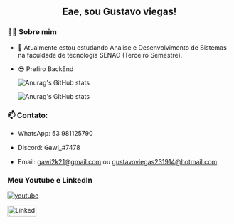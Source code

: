 <h2 align="center"> Eae, sou Gustavo viegas!</h2>

<h3> 👨‍💻 Sobre mim</h3>

- 🌱 Atualmente estou estudando Analise e Desenvolvimento de Sistemas na faculdade de tecnologia SENAC (Terceiro Semestre).
- 😎 Prefiro BackEnd

  ![Anurag's GitHub stats](https://github-readme-stats.vercel.app/api?username=GustavoViegas8&show_icons=true&theme=tokyonight)
  
  ![Anurag's GitHub stats](https://github-readme-stats.vercel.app/api/top-langs/?username=GustavoViegas8&hide=html&layout=compact&theme=tokyonight)

 <h3> 📫 Contato:</h3>
 
  - WhatsApp: 53 981125790
  
  - Discord: G̶awi_#7478
  
  - Email: gawi2k21@gmail.com ou gustavoviegas231914@hotmail.com

<h3> Meu Youtube e LinkedIn</h3>
 <a href="https://www.youtube.com/channel/UCQzQ3vyOhPwzxYh4vRpyiWA/featured"><img alt="youtube" src="https://img.shields.io/youtube/channel/views/UCQzQ3vyOhPwzxYh4vRpyiWA?label=Gawi_&style=social"></a>
<p> </p>
<a href="https://www.linkedin.com/in/gustavo-viegas-8989a01b4/"><img width="65px" height="25px" src="https://www.tmf-group.com/-/media/images/logos/case-study-logos/linkedin.png" alt="Linkedin"></a>
